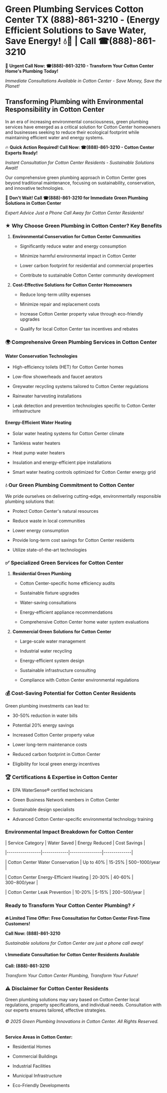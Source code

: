 # Green Plumbing Services Cotton Center TX (888)-861-3210 - (Energy Efficient Solutions to Save Water, Save Energy! 💧🌿 | Call ☎(888)-861-3210

🚨 **Urgent Call Now: ☎(888)-861-3210 - Transform Your Cotton Center Home's Plumbing Today!**
*Immediate Consultations Available in Cotton Center - Save Money, Save the Planet!*

## Transforming Plumbing with Environmental Responsibility in Cotton Center

In an era of increasing environmental consciousness, green plumbing services have emerged as a critical solution for Cotton Center homeowners and businesses seeking to reduce their ecological footprint while maintaining efficient water and energy systems. 

🔥 **Quick Action Required! Call Now: ☎(888)-861-3210 - Cotton Center Experts Ready!**
*Instant Consultation for Cotton Center Residents - Sustainable Solutions Await!*

Our comprehensive green plumbing approach in Cotton Center goes beyond traditional maintenance, focusing on sustainability, conservation, and innovative technologies.

🚨 **Don't Wait! Call ☎(888)-861-3210 for Immediate Green Plumbing Solutions in Cotton Center**
*Expert Advice Just a Phone Call Away for Cotton Center Residents!*

### ★ Why Choose Green Plumbing in Cotton Center? Key Benefits

1. **Environmental Conservation for Cotton Center Communities** 
   - Significantly reduce water and energy consumption
   - Minimize harmful environmental impact in Cotton Center
   - Lower carbon footprint for residential and commercial properties
   - Contribute to sustainable Cotton Center community development

2. **Cost-Effective Solutions for Cotton Center Homeowners** 
   - Reduce long-term utility expenses
   - Minimize repair and replacement costs
   - Increase Cotton Center property value through eco-friendly upgrades
   - Qualify for local Cotton Center tax incentives and rebates

### 🌍 Comprehensive Green Plumbing Services in Cotton Center

#### Water Conservation Technologies
- High-efficiency toilets (HET) for Cotton Center homes
- Low-flow showerheads and faucet aerators
- Greywater recycling systems tailored to Cotton Center regulations
- Rainwater harvesting installations
- Leak detection and prevention technologies specific to Cotton Center infrastructure

#### Energy-Efficient Water Heating
- Solar water heating systems for Cotton Center climate
- Tankless water heaters
- Heat pump water heaters
- Insulation and energy-efficient pipe installations
- Smart water heating controls optimized for Cotton Center energy grid

### 💧 Our Green Plumbing Commitment to Cotton Center

We pride ourselves on delivering cutting-edge, environmentally responsible plumbing solutions that:
- Protect Cotton Center's natural resources
- Reduce waste in local communities
- Lower energy consumption
- Provide long-term cost savings for Cotton Center residents
- Utilize state-of-the-art technologies

### ✅ Specialized Green Services for Cotton Center

1. **Residential Green Plumbing**
   - Cotton Center-specific home efficiency audits
   - Sustainable fixture upgrades
   - Water-saving consultations
   - Energy-efficient appliance recommendations
   - Comprehensive Cotton Center home water system evaluations

2. **Commercial Green Solutions for Cotton Center**
   - Large-scale water management
   - Industrial water recycling
   - Energy-efficient system design
   - Sustainable infrastructure consulting
   - Compliance with Cotton Center environmental regulations

### 💰 Cost-Saving Potential for Cotton Center Residents

Green plumbing investments can lead to:
- 30-50% reduction in water bills
- Potential 20% energy savings
- Increased Cotton Center property value
- Lower long-term maintenance costs
- Reduced carbon footprint in Cotton Center
- Eligibility for local green energy incentives

### 🏆 Certifications & Expertise in Cotton Center

- EPA WaterSense® certified technicians
- Green Business Network members in Cotton Center
- Sustainable design specialists
- Advanced Cotton Center-specific environmental technology training

### Environmental Impact Breakdown for Cotton Center

| Service Category | Water Saved | Energy Reduced | Cost Savings |
|-----------------|-------------|----------------|--------------|
| Cotton Center Water Conservation | Up to 40% | 15-25% | $500-$1000/year |
| Cotton Center Energy-Efficient Heating | 20-30% | 40-60% | $300-$800/year |
| Cotton Center Leak Prevention | 10-20% | 5-15% | $200-$500/year |

### Ready to Transform Your Cotton Center Plumbing? ⚡

**🔥 Limited Time Offer: Free Consultation for Cotton Center First-Time Customers!**

**Call Now: (888)-861-3210**
*Sustainable solutions for Cotton Center are just a phone call away!*

#### 📞 Immediate Consultation for Cotton Center Residents Available

**Call: (888)-861-3210**
*Transform Your Cotton Center Plumbing, Transform Your Future!*

### ⚠️ Disclaimer for Cotton Center Residents

Green plumbing solutions may vary based on Cotton Center local regulations, property specifications, and individual needs. Consultation with our experts ensures tailored, effective strategies.

###### © 2025 Green Plumbing Innovations in Cotton Center. All Rights Reserved.

**Service Areas in Cotton Center:** 
- Residential Homes
- Commercial Buildings
- Industrial Facilities
- Municipal Infrastructure
- Eco-Friendly Developments